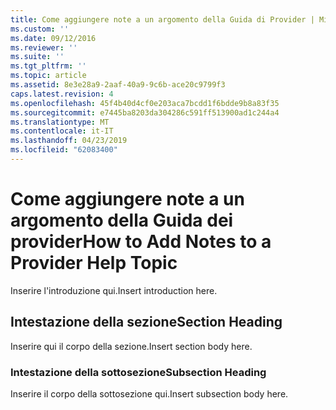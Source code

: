 ```yaml
---
title: Come aggiungere note a un argomento della Guida di Provider | Microsoft Docs
ms.custom: ''
ms.date: 09/12/2016
ms.reviewer: ''
ms.suite: ''
ms.tgt_pltfrm: ''
ms.topic: article
ms.assetid: 8e3e28a9-2aaf-40a9-9c6b-ace20c9799f3
caps.latest.revision: 4
ms.openlocfilehash: 45f4b40d4cf0e203aca7bcdd1f6bdde9b8a83f35
ms.sourcegitcommit: e7445ba8203da304286c591ff513900ad1c244a4
ms.translationtype: MT
ms.contentlocale: it-IT
ms.lasthandoff: 04/23/2019
ms.locfileid: "62083400"
---
```

# <a name="how-to-add-notes-to-a-provider-help-topic"></a><span data-ttu-id="15d4c-102">Come aggiungere note a un argomento della Guida dei provider</span><span class="sxs-lookup"><span data-stu-id="15d4c-102">How to Add Notes to a Provider Help Topic</span></span>

<span data-ttu-id="15d4c-103">Inserire l'introduzione qui.</span><span class="sxs-lookup"><span data-stu-id="15d4c-103">Insert introduction here.</span></span>

## <a name="section-heading"></a><span data-ttu-id="15d4c-104">Intestazione della sezione</span><span class="sxs-lookup"><span data-stu-id="15d4c-104">Section Heading</span></span>

<span data-ttu-id="15d4c-105">Inserire qui il corpo della sezione.</span><span class="sxs-lookup"><span data-stu-id="15d4c-105">Insert section body here.</span></span>

### <a name="subsection-heading"></a><span data-ttu-id="15d4c-106">Intestazione della sottosezione</span><span class="sxs-lookup"><span data-stu-id="15d4c-106">Subsection Heading</span></span>

<span data-ttu-id="15d4c-107">Inserire il corpo della sottosezione qui.</span><span class="sxs-lookup"><span data-stu-id="15d4c-107">Insert subsection body here.</span></span>
